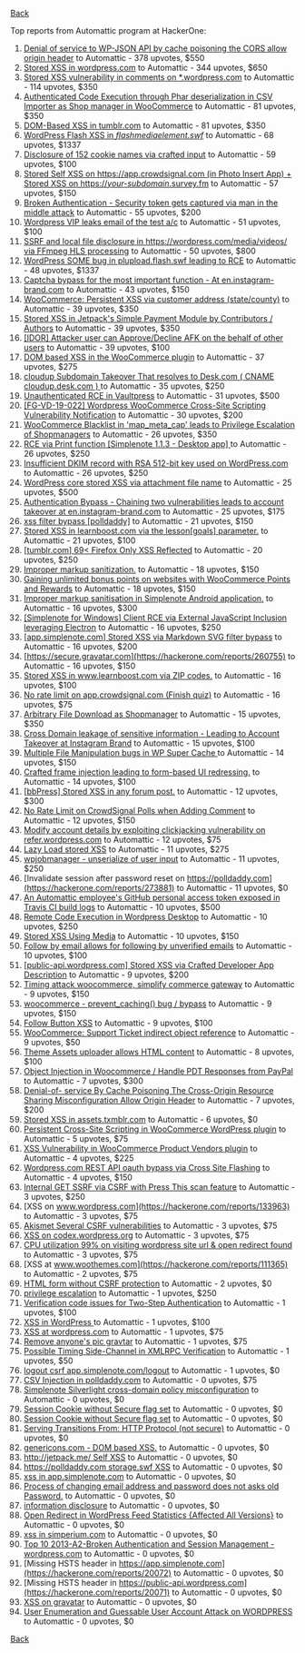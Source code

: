 [Back](../README.md)

Top reports from Automattic program at HackerOne:

1. [Denial of service to WP-JSON API by cache poisoning the CORS allow origin header](https://hackerone.com/reports/591302) to Automattic - 378 upvotes, $550
2. [Stored XSS in wordpress.com](https://hackerone.com/reports/733248) to Automattic - 344 upvotes, $650
3. [Stored XSS vulnerability in comments on *.wordpress.com](https://hackerone.com/reports/707720) to Automattic - 114 upvotes, $350
4. [Authenticated Code Execution through Phar deserialization in CSV Importer as Shop manager in WooCommerce](https://hackerone.com/reports/403083) to Automattic - 81 upvotes, $350
5. [DOM-Based XSS in tumblr.com](https://hackerone.com/reports/882546) to Automattic - 81 upvotes, $350
6. [WordPress Flash XSS in *flashmediaelement.swf*](https://hackerone.com/reports/134546) to Automattic - 68 upvotes, $1337
7. [Disclosure of 152 cookie names via crafted input](https://hackerone.com/reports/310105) to Automattic - 59 upvotes, $100
8. [Stored Self XSS on https://app.crowdsignal.com (in Photo Insert App) + Stored XSS on https://*your-subdomain*.survey.fm](https://hackerone.com/reports/667188) to Automattic - 57 upvotes, $150
9. [Broken Authentication - Security token gets captured via man in the middle attack](https://hackerone.com/reports/206650) to Automattic - 55 upvotes, $200
10. [Wordpress VIP leaks email of the test a/c](https://hackerone.com/reports/540301) to Automattic - 51 upvotes, $100
11. [SSRF and local file disclosure in https://wordpress.com/media/videos/ via FFmpeg HLS processing](https://hackerone.com/reports/237381) to Automattic - 50 upvotes, $800
12. [WordPress SOME bug in plupload.flash.swf leading to RCE](https://hackerone.com/reports/134738) to Automattic - 48 upvotes, $1337
13. [Captcha bypass for the most important function - At en.instagram-brand.com](https://hackerone.com/reports/206653) to Automattic - 43 upvotes, $150
14. [WooCommerce: Persistent XSS via customer address (state/county)](https://hackerone.com/reports/530499) to Automattic - 39 upvotes, $350
15. [Stored XSS in Jetpack's Simple Payment Module by Contributors / Authors](https://hackerone.com/reports/402753) to Automattic - 39 upvotes, $350
16. [[IDOR] Attacker user can Approve/Decline AFK on the behalf of other users](https://hackerone.com/reports/725569) to Automattic - 39 upvotes, $100
17. [DOM based XSS in the WooCommerce plugin](https://hackerone.com/reports/507139) to Automattic - 37 upvotes, $275
18. [cloudup Subdomain Takeover That resolves to Desk.com ( CNAME cloudup.desk.com ) ](https://hackerone.com/reports/201796) to Automattic - 35 upvotes, $250
19. [Unauthenticated RCE in Vaultpress](https://hackerone.com/reports/236552) to Automattic - 31 upvotes, $500
20. [[FG-VD-19-022] Wordpress WooCommerce Cross-Site Scripting Vulnerability Notification](https://hackerone.com/reports/495583) to Automattic - 30 upvotes, $200
21. [WooCommerce Blacklist in 'map_meta_cap' leads to Privilege Escalation of Shopmanagers](https://hackerone.com/reports/403039) to Automattic - 26 upvotes, $350
22. [RCE via Print function [Simplenote 1.1.3 - Desktop app] ](https://hackerone.com/reports/358049) to Automattic - 26 upvotes, $250
23. [Insufficient DKIM record with RSA 512-bit key used on WordPress.com](https://hackerone.com/reports/550937) to Automattic - 26 upvotes, $250
24. [WordPress core stored XSS via attachment file name](https://hackerone.com/reports/139245) to Automattic - 25 upvotes, $500
25. [Authentication Bypass - Chaining two vulnerabilities leads to account takeover at en.instagram-brand.com](https://hackerone.com/reports/209008) to Automattic - 25 upvotes, $175
26. [xss filter bypass [polldaddy]](https://hackerone.com/reports/264832) to Automattic - 21 upvotes, $150
27. [Stored XSS in learnboost.com via the lesson[goals] parameter.](https://hackerone.com/reports/300270) to Automattic - 21 upvotes, $100
28. [[tumblr.com] 69\< Firefox Only  XSS Reflected](https://hackerone.com/reports/915756) to Automattic - 20 upvotes, $250
29. [Improper markup sanitization.](https://hackerone.com/reports/289823) to Automattic - 18 upvotes, $150
30. [Gaining unlimited bonus points on websites with WooCommerce Points and Rewards](https://hackerone.com/reports/592803) to Automattic - 18 upvotes, $150
31. [Improper markup sanitisation in Simplenote Android application.](https://hackerone.com/reports/297547) to Automattic - 16 upvotes, $300
32. [[Simplenote for Windows] Client RCE via External JavaScript Inclusion leveraging Electron](https://hackerone.com/reports/291539) to Automattic - 16 upvotes, $250
33. [[app.simplenote.com] Stored XSS via Markdown SVG filter bypass](https://hackerone.com/reports/271007) to Automattic - 16 upvotes, $200
34. [https://secure.gravatar.com](https://hackerone.com/reports/260755) to Automattic - 16 upvotes, $150
35. [Stored XSS in www.learnboost.com via ZIP codes.](https://hackerone.com/reports/300812) to Automattic - 16 upvotes, $100
36. [No rate limit on app.crowdsignal.com (Finish quiz)](https://hackerone.com/reports/568832) to Automattic - 16 upvotes, $75
37. [Arbitrary File Download as Shopmanager](https://hackerone.com/reports/402473) to Automattic - 15 upvotes, $350
38. [Cross Domain leakage of sensitive information - Leading to Account Takeover at Instagram Brand](https://hackerone.com/reports/209352) to Automattic - 15 upvotes, $100
39. [Multiple File Manipulation bugs in WP Super Cache ](https://hackerone.com/reports/240886) to Automattic - 14 upvotes, $150
40. [Crafted frame injection leading to form-based UI redressing.](https://hackerone.com/reports/291683) to Automattic - 14 upvotes, $100
41. [[bbPress] Stored XSS in any forum post.](https://hackerone.com/reports/151117) to Automattic - 12 upvotes, $300
42. [No Rate Limit on CrowdSignal Polls when Adding Comment](https://hackerone.com/reports/488923) to Automattic - 12 upvotes, $150
43. [Modify account details by exploiting clickjacking vulnerability on refer.wordpress.com](https://hackerone.com/reports/765355) to Automattic - 12 upvotes, $75
44. [Lazy Load stored XSS](https://hackerone.com/reports/152416) to Automattic - 11 upvotes, $275
45. [wpjobmanager - unserialize of user input](https://hackerone.com/reports/308489) to Automattic - 11 upvotes, $250
46. [Invalidate session after password reset on https://polldaddy.com](https://hackerone.com/reports/273881) to Automattic - 11 upvotes, $0
47. [An Automattic employee's GitHub personal access token exposed in Travis CI build logs](https://hackerone.com/reports/218264) to Automattic - 10 upvotes, $500
48. [Remote Code Execution in Wordpress Desktop](https://hackerone.com/reports/301458) to Automattic - 10 upvotes, $250
49. [Stored XSS Using Media](https://hackerone.com/reports/275386) to Automattic - 10 upvotes, $150
50. [Follow by email allows for following by unverified emails](https://hackerone.com/reports/762121) to Automattic - 10 upvotes, $100
51. [[public-api.wordpress.com] Stored XSS via Crafted Developer App Description](https://hackerone.com/reports/293743) to Automattic - 9 upvotes, $200
52. [Timing attack woocommerce, simplify commerce gateway](https://hackerone.com/reports/239359) to Automattic - 9 upvotes, $150
53. [woocommerce - prevent_caching() bug / bypass](https://hackerone.com/reports/241323) to Automattic - 9 upvotes, $150
54. [Follow Button XSS](https://hackerone.com/reports/172574) to Automattic - 9 upvotes, $100
55. [WooCommerce: Support Ticket indirect object reference](https://hackerone.com/reports/91599) to Automattic - 9 upvotes, $50
56. [Theme Assets uploader allows HTML content](https://hackerone.com/reports/769998) to Automattic - 8 upvotes, $100
57. [Object Injection in Woocommerce / Handle PDT Responses from PayPal](https://hackerone.com/reports/245228) to Automattic - 7 upvotes, $300
58. [Denial-of- service By Cache Poisoning The Cross-Origin Resource Sharing Misconfiguration Allow Origin Header](https://hackerone.com/reports/921704) to Automattic - 7 upvotes, $200
59. [Stored XSS in assets.txmblr.com](https://hackerone.com/reports/870703) to Automattic - 6 upvotes, $0
60. [Persistent Cross-Site Scripting in WooCommerce WordPress plugin](https://hackerone.com/reports/152692) to Automattic - 5 upvotes, $75
61. [XSS Vulnerability in WooCommerce Product Vendors plugin](https://hackerone.com/reports/253313) to Automattic - 4 upvotes, $225
62. [Wordpress.com REST API oauth bypass via Cross Site Flashing](https://hackerone.com/reports/176308) to Automattic - 4 upvotes, $150
63. [Internal GET SSRF via CSRF with Press This scan feature](https://hackerone.com/reports/110801) to Automattic - 3 upvotes, $250
64. [XSS on www.wordpress.com](https://hackerone.com/reports/133963) to Automattic - 3 upvotes, $75
65. [Akismet Several CSRF vulnerabilities](https://hackerone.com/reports/131108) to Automattic - 3 upvotes, $75
66. [XSS on codex.wordpress.org](https://hackerone.com/reports/104559) to Automattic - 3 upvotes, $75
67. [CPU utilization 99% on visiting wordpress site url & open redirect found](https://hackerone.com/reports/129091) to Automattic - 3 upvotes, $75
68. [XSS at www.woothemes.com](https://hackerone.com/reports/111365) to Automattic - 2 upvotes, $75
69. [HTML form without CSRF protection](https://hackerone.com/reports/7849) to Automattic - 2 upvotes, $0
70. [privilege escalation](https://hackerone.com/reports/13959) to Automattic - 1 upvotes, $250
71. [Verification code issues for Two-Step Authentication](https://hackerone.com/reports/67660) to Automattic - 1 upvotes, $100
72. [XSS in WordPress ](https://hackerone.com/reports/81736) to Automattic - 1 upvotes, $100
73. [XSS at wordpress.com](https://hackerone.com/reports/111500) to Automattic - 1 upvotes, $75
74. [Remove anyone's pic gravtar](https://hackerone.com/reports/101145) to Automattic - 1 upvotes, $75
75. [Possible Timing Side-Channel in XMLRPC Verification](https://hackerone.com/reports/107296) to Automattic - 1 upvotes, $50
76. [logout csrf app.simplenote.com/logout](https://hackerone.com/reports/13705) to Automattic - 1 upvotes, $0
77. [CSV Injection in polldaddy.com](https://hackerone.com/reports/92353) to Automattic - 0 upvotes, $75
78. [Simplenote Silverlight cross-domain policy misconfiguration](https://hackerone.com/reports/7571) to Automattic - 0 upvotes, $0
79. [Session Cookie without Secure flag set](https://hackerone.com/reports/7680) to Automattic - 0 upvotes, $0
80. [Session Cookie without Secure flag set](https://hackerone.com/reports/7843) to Automattic - 0 upvotes, $0
81. [Serving Transitions From: HTTP Protocol (not secure)](https://hackerone.com/reports/14803) to Automattic - 0 upvotes, $0
82. [genericons.com - DOM based XSS.](https://hackerone.com/reports/14305) to Automattic - 0 upvotes, $0
83. [http://jetpack.me/ Self XSS](https://hackerone.com/reports/14303) to Automattic - 0 upvotes, $0
84. [https://polldaddy.com storage.swf XSS](https://hackerone.com/reports/9522) to Automattic - 0 upvotes, $0
85. [xss in app.simplenote.com](https://hackerone.com/reports/13703) to Automattic - 0 upvotes, $0
86. [Process of changing email address and password does not asks old Password.](https://hackerone.com/reports/15777) to Automattic - 0 upvotes, $0
87. [information disclosure](https://hackerone.com/reports/13939) to Automattic - 0 upvotes, $0
88. [Open Redirect in WordPress Feed Statistics {Affected All Versions}](https://hackerone.com/reports/22142) to Automattic - 0 upvotes, $0
89. [xss in simperium.com](https://hackerone.com/reports/13746) to Automattic - 0 upvotes, $0
90. [Top 10 2013-A2-Broken Authentication and Session Management - wordpress.com](https://hackerone.com/reports/18503) to Automattic - 0 upvotes, $0
91. [Missing HSTS header in https://app.simplenote.com](https://hackerone.com/reports/20072) to Automattic - 0 upvotes, $0
92. [Missing HSTS header in https://public-api.wordpress.com](https://hackerone.com/reports/20071) to Automattic - 0 upvotes, $0
93. [XSS on gravatar](https://hackerone.com/reports/13794) to Automattic - 0 upvotes, $0
94. [User Enumeration and Guessable User Account Attack on WORDPRESS](https://hackerone.com/reports/16439) to Automattic - 0 upvotes, $0


[Back](../README.md)